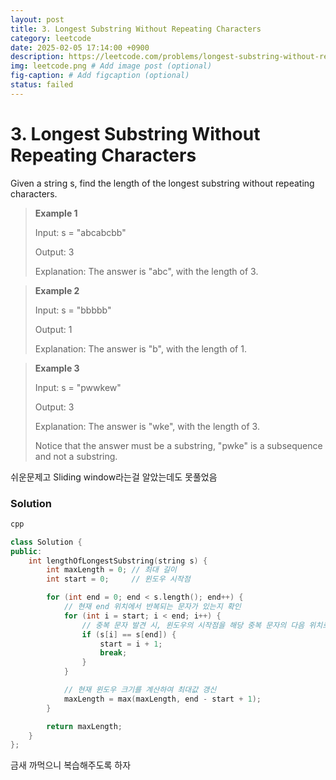 ```yaml
---
layout: post
title: 3. Longest Substring Without Repeating Characters
category: leetcode
date: 2025-02-05 17:14:00 +0900
description: https://leetcode.com/problems/longest-substring-without-repeating-characters/description/?envType=company&envId=google&favoriteSlug=google-thirty-days
img: leetcode.png # Add image post (optional)
fig-caption: # Add figcaption (optional)
status: failed
---
```



# 3. Longest Substring Without Repeating Characters


Given a string s, find the length of the longest 
substring
 without repeating characters.

 

> **Example 1**
> 
> Input: s = "abcabcbb"
> 
> Output: 3
> 
> Explanation: The answer is "abc", with the length of 3.

> 
> **Example 2**
> 
> Input: s = "bbbbb"
> 
> Output: 1
> 
> Explanation: The answer is "b", with the length of 1.

> 
> **Example 3**
> 
> Input: s = "pwwkew"
> 
> Output: 3
> 
> Explanation: The answer is "wke", with the length of 3.
> 
> Notice that the answer must be a substring, "pwke" is a subsequence and not a substring.


쉬운문제고 Sliding window라는걸 알았는데도 못풀었음

### Solution 
```cpp
cpp

class Solution {
public:
    int lengthOfLongestSubstring(string s) {
        int maxLength = 0; // 최대 길이
        int start = 0;     // 윈도우 시작점

        for (int end = 0; end < s.length(); end++) {
            // 현재 end 위치에서 반복되는 문자가 있는지 확인
            for (int i = start; i < end; i++) {  
                // 중복 문자 발견 시, 윈도우의 시작점을 해당 중복 문자의 다음 위치로 이동
                if (s[i] == s[end]) {
                    start = i + 1;
                    break;
                }
            }

            // 현재 윈도우 크기를 계산하여 최대값 갱신
            maxLength = max(maxLength, end - start + 1);
        }

        return maxLength;
    }
};
```

금새 까먹으니 복습해주도록 하자 